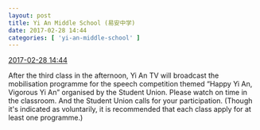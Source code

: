 ```yaml
---
layout: post
title: Yi An Middle School (易安中学)
date: 2017-02-28 14:44
categories: [ 'yi-an-middle-school' ]
---
```


<div class="weibo-info">
  <a href="http://weibo.com/6074218720/ExCLyAK9r">2017-02-28 14:44</a>
</div>

After the third class in the afternoon, Yi An TV will broadcast the mobilisation programme for the speech competition themed “Happy Yi An, Vigorous Yi An” organised by the Student Union. Please watch on time in the classroom. And the Student Union calls for your participation. (Though it's indicated as voluntarily, it is recommended that each class apply for at least one programme.)
